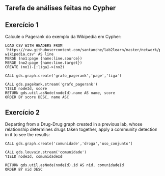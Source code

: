 ## Tarefa de análises feitas no Cypher

## Exercício 1

Calcule o Pagerank do exemplo da Wikipedia em Cypher:

~~~cypher
LOAD CSV WITH HEADERS FROM 'https://raw.githubusercontent.com/santanche/lab2learn/master/network/pagerank/pagerank-wikipedia.csv' AS line
MERGE (no1:page {name:line.source})
MERGE (no2:page {name:line.target})
CREATE (no1)-[:liga]->(no2)

CALL gds.graph.create('grafo_pagerank','page','liga')

CALL gds.pageRank.stream('grafo_pagerank')
YIELD nodeId, score
RETURN gds.util.asNode(nodeId).name AS name, score
ORDER BY score DESC, name ASC
~~~

## Exercício 2

Departing from a Drug-Drug graph created in a previous lab, whose relationship determines drugs taken together, apply a community detection in it to see the results:

~~~cypher
CALL gds.graph.create('comunidade','droga','uso_conjunto')

CALL gds.louvain.stream('comunidade')
YIELD nodeId, comunidadeId

RETURN gds.util.asNode(nodeId).id AS nid, comunidadeId
ORDER BY nid DESC
~~~
